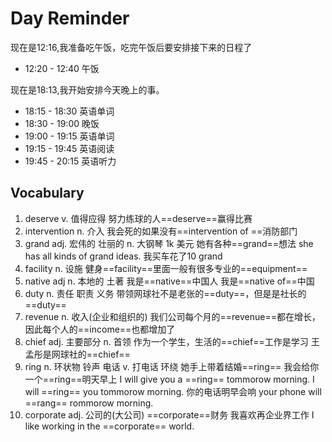 # Day Reminder

现在是12:16,我准备吃午饭，吃完午饭后要安排接下来的日程了

- 12:20 - 12:40 午饭

现在是18:13,我开始安排今天晚上的事。

- 18:15 - 18:30 英语单词
- 18:30 - 19:00 晚饭
- 19:00 - 19:15 英语单词
- 19:15 - 19:45 英语阅读
- 19:45 - 20:15 英语听力

## Vocabulary

1. deserve v. 值得应得
   努力练球的人==deserve==赢得比赛
2. intervention n. 介入
   我会死的如果没有==intervention of ==消防部门
3. grand adj. 宏伟的 壮丽的 n. 大钢琴 1k 美元
   她有各种==grand==想法 she has all kinds of grand ideas.
   我买车花了10 grand
4. facility n. 设施 
   健身==facility==里面一般有很多专业的==equipment==
5. native adj n.  本地的 土著
   我是==native==中国人
   我是==native of==中国
6. duty n. 责任 职责 义务
   带领网球社不是老张的==duty==，但是是社长的==duty==
7. revenue n. 收入(企业和组织的)
   我们公司每个月的==revenue==都在增长，因此每个人的==income==也都增加了
8. chief adj. 主要部分 n. 首领
   作为一个学生，生活的==chief==工作是学习
   王孟彤是网球社的==chief==
9. ring n. 环状物 铃声 电话 v. 打电话 环绕
   她手上带着结婚==ring==
   我会给你一个==ring==明天早上
   I will give you a ==ring== tommorow morning.
   I will ==ring== you tommorow morning.
   你的电话明早会响
   your phone will ==rang== rommorow morning.
10. corporate adj. 公司的(大公司) 
    ==corporate==财务 
    我喜欢再企业界工作
    I like working in the ==corporate== world.
